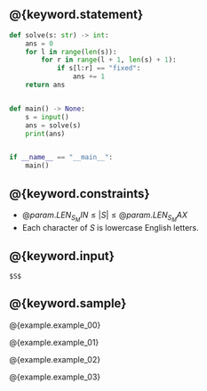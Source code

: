 ## @{keyword.statement}

``` python
def solve(s: str) -> int:
    ans = 0
    for l in range(len(s)):
        for r in range(l + 1, len(s) + 1):
            if s[l:r] == "fixed":
                ans += 1
    return ans


def main() -> None:
    s = input()
    ans = solve(s)
    print(ans)


if __name__ == "__main__":
    main()
```

## @{keyword.constraints}

- $@{param.LEN_S_MIN} \le \lvert S \rvert \le @{param.LEN_S_MAX}$
- Each character of $S$ is lowercase English letters.

## @{keyword.input}

```
$S$
```

## @{keyword.sample}

@{example.example_00}

@{example.example_01}

@{example.example_02}

@{example.example_03}

